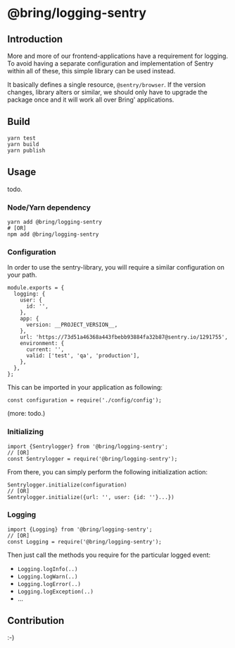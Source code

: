 @bring/logging-sentry
==

## Introduction

More and more of our frontend-applications have a requirement for logging. To avoid having a separate configuration and implementation of Sentry within all of these, this simple library can be used instead.

It basically defines a single resource, `@sentry/browser`. If the version changes, library alters or similar, we should only have to upgrade the package once and it will work all over Bring' applications. 

## Build

```
yarn test
yarn build
yarn publish
```

## Usage

todo.

### Node/Yarn dependency

```
yarn add @bring/logging-sentry
# [OR] 
npm add @bring/logging-sentry
```

### Configuration
In order to use the sentry-library, you will require a similar configuration on your path.

```
module.exports = {
  logging: {
    user: {
      id: '',
    },
    app: {
      version: __PROJECT_VERSION__,
    },
    url: 'https://73d51a46368a443fbebb93884fa32b87@sentry.io/1291755',
    environment: {
      current: '',
      valid: ['test', 'qa', 'production'],
    },
  },
};
```

This can be imported in your application as following:

```
const configuration = require('./config/config');
```

(more: todo.)

### Initializing

```
import {Sentrylogger} from '@bring/logging-sentry';
// [OR]
const Sentrylogger = require('@bring/logging-sentry');
```

From there, you can simply perform the following initialization action:

```
Sentrylogger.initialize(configuration)
// [OR]
Sentrylogger.initialize({url: '', user: {id: ''}...})
```

### Logging

```
import {Logging} from '@bring/logging-sentry';
// [OR]
const Logging = require('@bring/logging-sentry');
```

Then just call the methods you require for the particular logged event:

* `Logging.logInfo(..)`
* `Logging.logWarn(..)`
* `Logging.logError(..)`
* `Logging.logException(..)`
* ...

## Contribution

:-)